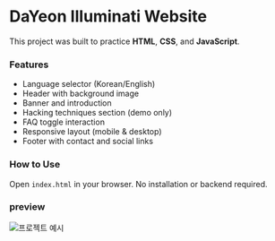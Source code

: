 # DaYeon Illuminati Website

This project was built to practice **HTML**, **CSS**, and **JavaScript**.

### Features
- Language selector (Korean/English)
- Header with background image
- Banner and introduction
- Hacking techniques section (demo only)
- FAQ toggle interaction
- Responsive layout (mobile & desktop)
- Footer with contact and social links

### How to Use
Open `index.html` in your browser. No installation or backend required.

### preview
![프로젝트 예시](images/main.png)